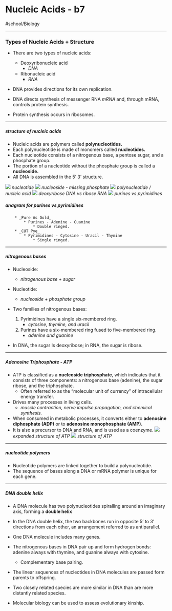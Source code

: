 # Nucleic Acids - b7 
#school/Biology
- - - -
### Types of Nucleic Acids + Structure
* There are two types of nucleic acids:
	* Deoxyribonucleic acid
		* _DNA_
	* Ribonucleic acid
		* _RNA_

* DNA provides directions for its own replication.
* DNA directs synthesis of messenger RNA _mRNA_ and, through mRNA, controls protein synthesis.
* Protein synthesis occurs in ribosomes.
- - - -
##### structure of nucleic acids
* Nucleic acids are polymers called **polynucleotides.**
* Each polynucleotide is made of monomers called **nucleotides.**
* Each nucleotide consists of a nitrogenous base, a pentose sugar, and a phosphate group.
* The portion of a nucleotide without the phosphate group is called a **nucleoside.**
* All DNA is assembled in the 5’ 3’ structure.

![](Nucleic%20Acids%20-%20b7/DAMP_chemical_structure.png)
_nucleotide_
![](Nucleic%20Acids%20-%20b7/Uridin.svg.png)
_nucleoside - missing phosphate_
![](Nucleic%20Acids%20-%20b7/719618-3-11TYUEI1.png)
_polynucleotide / nucleic acid_
![](Nucleic%20Acids%20-%20b7/Difference-between-Deoxyribose-and-Ribose.jpg)
_deoxyribose DNA vs ribose RNA_
![](Nucleic%20Acids%20-%20b7/All-Purines-Pyrimidines-chemical-structure.png)
_purines vs pyrimidines_
##### anagram for purines vs pyrimidines
		* _Pure As Gold_
			* Purines - Adenine - Guanine
				* Double ringed.
		* _CUT Pye_
			* Pyrimidines - Cytosine - Uracil - Thymine
				* Single ringed.
- - - -
##### nitrogenous bases
* Nucleoside:
	* _nitrogenous base + sugar_
* Nucleotide:
	* _nucleoside + phosphate group_

* Two families of nitrogenous bases:
	1. Pyrimidines have a single six-membered ring.
		* _cytosine, thymine, and uracil_
	2. Purines have a six-membered ring fused to five-membered ring.
		* _adenine and guanine_
* In DNA, the sugar Is deoxyribose; in RNA, the sugar is ribose.
- - - -
##### Adenosine Triphosphate - ATP
* ATP is classified as a **nucleoside triphosphate**, which indicates that it consists of three components: a nitrogenous base (adenine), the sugar ribose, and the triphosphate.
	* Often referred to as the “molecular unit of currency” of intracellular energy transfer.
* Drives many processes in living cells.
	* _muscle contraction, nerve impulse propagation, and chemical synthesis._
* When consumed in metabolic processes, it converts either to **adenosine diphosphate (ADP)** or to **adenosine monophosphate (AMP).**
* It is also a precursor to DNA and RNA, and is used as a coenzyme.
![](Nucleic%20Acids%20-%20b7/1200px-Adenosintriphosphat_protoniert.svg.png)
_expanded structure of ATP_
![](Nucleic%20Acids%20-%20b7/article0NOTvaajradorrefer11.jpg)
_structure of ATP_
- - - -
##### nucleotide polymers
* Nucleotide polymers are linked together to build a polynucleotide.
* The sequence of bases along a DNA or mRNA polymer is unique for each gene.
- - - -
##### DNA double helix
* A DNA molecule has two polynucleotides spiralling around an imaginary axis, forming a **double helix**
* In the DNA double helix, the two backbones run in opposite 5’ to 3’ directions from each other, an arrangement referred to as antiparallel.
* One DNA molecule includes many genes.
* The nitrogenous bases in DNA pair up and form hydrogen bonds: adenine always with thymine, and guanine always with cytosine.
	* Complementary base pairing.

* The linear sequences of nucleotides in DNA molecules are passed form parents to offspring.
* Two closely related species are more similar in DNA than are more distantly related species.
* Molecular biology can be used to assess evolutionary kinship.